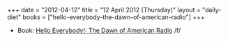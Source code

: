 +++
date = "2012-04-12"
title = "12 April 2012 (Thursday)"
layout = "daily-diet"
books = ["hello-everybody-the-dawn-of-american-radio"]
+++

<ul>
<li class="entry Book">Book: <a href="/books/hello-everybody-the-dawn-of-american-radio">Hello Everybody!: The Dawn of American Radio</a> /f/</li>
</ul>